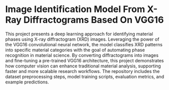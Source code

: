# Image Identification Model From X-Ray Diffractograms Based On VGG16
This project presents a deep learning approach for identifying material phases using X-ray diffractogram (XRD) images. Leveraging the power of the VGG16 convolutional neural network, the model classifies XRD patterns into specific material categories with the goal of automating phase recognition in material science. By converting diffractograms into images and fine-tuning a pre-trained VGG16 architecture, this project demonstrates how computer vision can enhance traditional material analysis, supporting faster and more scalable research workflows.
The repository includes the dataset preprocessing steps, model training scripts, evaluation metrics, and example predictions.
